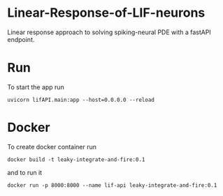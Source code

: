 # Linear-Response-of-LIF-neurons

Linear response approach to solving spiking-neural PDE with a fastAPI endpoint. 

# Run

To start the app run

`uvicorn lifAPI.main:app --host=0.0.0.0 --reload`

# Docker

To create docker container run

`docker build -t leaky-integrate-and-fire:0.1`

 and to run it

`docker run -p 8000:8000 --name lif-api leaky-integrate-and-fire:0.1`

